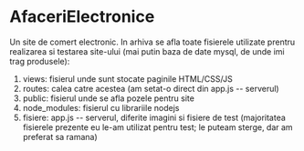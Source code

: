 # AfaceriElectronice
Un site de comert electronic.
In arhiva se afla toate fisierele utilizate prentru realizarea si testarea site-ului (mai putin baza de date mysql, de unde imi trag produsele):
1. views: fisierul unde sunt stocate paginile HTML/CSS/JS 
2. routes: calea catre acestea (am setat-o direct din app.js -- serverul)
3. public: fisierul unde se afla pozele pentru site
4. node_modules: fisierul cu librariile nodejs 
5. fisiere: app.js -- serverul, diferite imagini si fisiere de test (majoritatea fisierele prezente eu le-am utilizat pentru test; le puteam sterge, dar am preferat sa ramana)
